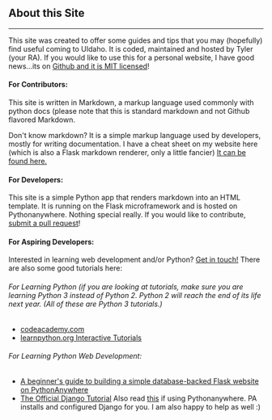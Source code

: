 ## About this Site
***
This site was created to offer some guides and tips that you may (hopefully) find useful coming to UIdaho. It is coded, maintained and hosted by Tyler (your
RA). If you would like to use this for a personal website, I have good news...its on [Github and it is MIT licensed](https://github.com/tylerhand/cals-floor)!

#### For Contributors:
This site is written in Markdown, a markup language used commonly with python docs \(please note that this is standard markdown and not Github flavored Markdown.


Don't know markdown? It is a simple markup language used by developers, mostly for writing documentation. I have a cheat sheet on my website here \(which is
also a Flask markdown renderer, only a little fancier\) [It can be found here.](https://www.tylerhand.com/tutorials/markdown/reference)

#### For Developers:
This site is a simple Python app that renders markdown into an HTML template. It is running on the Flask microframework and is hosted on Pythonanywhere.
Nothing special really. If you would like to contribute, [submit a pull request](https://github.com/tylerhand)!<br>

#### For Aspiring Developers:

Interested in learning web development and/or Python? [Get in touch!](mailto:hand7029@vandals.uidaho.edu) There are also some good tutorials here:<br>

###### For Learning Python \(if you are looking at tutorials, make sure you are learning Python 3 instead of Python 2. Python 2 will reach the end of its life next year. \(All of these are Python 3 tutorials.\)
- [codeacademy.com](https://www.codecademy.com/learn/learn-python-3)<br>
- [learnpython.org Interactive Tutorials](https://www.learnpython.org/)<br>

###### For Learning Python Web Development:
- [A beginner's guide to building a simple database-backed Flask website on PythonAnywhere](https://blog.pythonanywhere.com/121/)<br>
- [The Official Django Tutorial](https://docs.djangoproject.com/en/2.2/intro/tutorial01/) Also read [this](https://help.pythonanywhere.com/pages/FollowingTheDjangoTutorial/) if using Pythonanywhere. PA installs and configured Django for you. I am also happy to help as well :\)<br>
